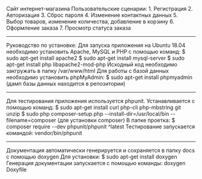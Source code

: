 Сайт интернет-магазина
Пользовательские сценарии:
	1. Регистрация
	2. Авторизация
	3. Сброс пароля
	4. Изменение контактных данных
	5. Выбор товаров, изменение количества, добавление в корзину
	6. Оформление заказа
	7. Просмотр статуса заказа

***
Руководство по установке:
Для запуска приложения на Ubuntu 18.04 необходимо установить Apache, MySQL и PHP с помощью команд:
$ sudo apt-get install apache2
$ sudo apt-get install mysql-server
$ sudo apt-get install php libapache2-mod-php
Исходный код необходимо закгружать в папку /var/www/html
Для работы с базой данных необходимо установить phpMyAdmin:
$ sudo apt-get install phpmyadmin 
(дамп базы данных находится в репозитории)

***
Для тестирования приложения используется phpunit. Устанавливается с помощью команд:
$ sudo apt-get install curl php-cli php-mbstring git unzip
$ sudo php composer-setup.php --install-dir=/usr/local/bin --filename=composer (для установки composer)
В папке проетка: $ composer require --dev phpunit/phpunit ^latest
Тестирование запускается командой: vendor/bin/phpunit

***
Документация автоматически генерируется и сохраняется в папку docs с помощью doxygen
Для установки: $ sudo apt-get install doxygen
Генерация документации запускается с помощью команды: doxygen Doxyfile